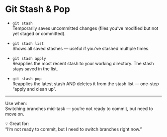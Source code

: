 # Git Stash & Pop

- `git stash`  
  Temporarily saves uncommitted changes (files you’ve modified but not yet staged or committed).

- `git stash list`  
  Shows all saved stashes — useful if you’ve stashed multiple times.

- `git stash apply`  
  Reapplies the most recent stash to your working directory. The stash stays saved in the list.

- `git stash pop`  
  Reapplies the latest stash AND deletes it from the stash list — one-step “apply and clean up”.

---

Use when:  
Switching branches mid-task — you’re not ready to commit, but need to move on.

💡 Great for:  
“I’m not ready to commit, but I need to switch branches right now.”
